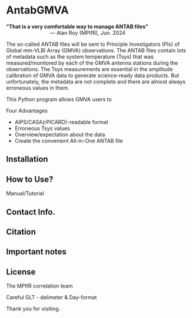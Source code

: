 # AntabGMVA

<b>"That is a very comfortable way to manage ANTAB files"</b><br>
&ensp;&ensp;&ensp;&ensp;&ensp;&ensp;&ensp;&ensp;&ensp;&ensp;&ensp;&ensp;&ensp;&ensp;&ensp;&ensp;&ensp;&mdash; Alan Roy (MPIfR), Jun. 2024

The so-called ANTAB files will be sent to Principle Investigators (PIs) of Global mm-VLBI Array (GMVA) observations. The ANTAB files contain lots of metadata such as the system temperature (Tsys) that was measured/monitored by each of the GMVA antenna stations during the observations. The Tsys measurements are essential in the amplitude calibration of GMVA data to generate science-ready data products. But unfortunately, the metadata are not complete and there are almost always erroneous values in them.

This Python program allows GMVA users to 

Four Advantages
* AIPS/CASA(rPICARD)-readable format
* Erroneous Tsys values
* Overview/expectation about the data
* Create the convenient All-in-One ANTAB file


## Installation



## How to Use?
Manual/Tutorial



## Contact Info.




## Citation




## Important notes





## License

The MPIfR correlation team


Careful GLT - delimeter & Day-format



Thank you for visiting.


